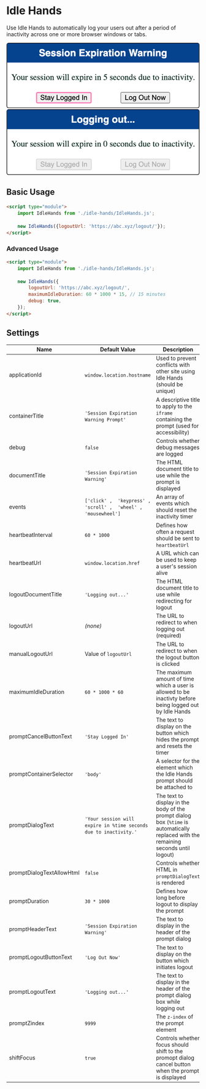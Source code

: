 # Idle Hands

Use Idle Hands to automatically log your users out after a period of inactivity
across one or more browser windows or tabs.

![Idle Hands dialog](preview.png)
![Idle Hands logging out dialog](logging-out-preview.png)

## Basic Usage

```html
<script type="module">
    import IdleHands from './idle-hands/IdleHands.js';

    new IdleHands({logoutUrl: 'https://abc.xyz/logout/'});
</script>
```

### Advanced Usage

```html
<script type="module">
    import IdleHands from './idle-hands/IdleHands.js';

    new IdleHands({
        logoutUrl: 'https://abc.xyz/logout/',
        maximumIdleDuration: 60 * 1000 * 15, // 15 minutes
        debug: true,
    });
</script>
```

## Settings

| Name                        | Default Value                                                    | Description                                                                                                                          |
|-----------------------------|------------------------------------------------------------------|--------------------------------------------------------------------------------------------------------------------------------------|
| applicationId               | `window.location.hostname`                                       | Used to prevent conflicts with other site using Idle Hands (should be unique)                                                        |
| containerTitle              | `'Session Expiration Warning Prompt'`                            | A descriptive title to apply to the `iframe` containing the prompt (used for accessibility)                                          |
| debug                       | `false`                                                          | Controls whether debug messages are logged                                                                                           |
| documentTitle               | `'Session Expiration Warning'`                                   | The HTML document title to use while the prompt is displayed                                                                         |
| events                      | `['click' ,  'keypress' ,  'scroll' ,  'wheel' ,  'mousewheel']` | An array of events which should reset the inactivity timer                                                                           |
| heartbeatInterval           | `60 * 1000`                                                      | Defines how often a request should be sent to `heartbeatUrl`                                                                         |
| heartbeatUrl                | `window.location.href`                                           | A URL which can be used to keep a user's session alive                                                                               |
| logoutDocumentTitle         | `'Logging out...'`                                               | The HTML document title to use while redirecting for logout                                                                          |
| logoutUrl                   | *(none)*                                                         | The URL to redirect to when logging out (required)                                                                                   |
| manualLogoutUrl             | Value of `logoutUrl`                                             | The URL to redirect to when the logout button is clicked                                                                             |
| maximumIdleDuration         | `60 * 1000 * 60`                                                 | The maximum amount of time which a user is allowed to be inactivty before being logged out by Idle Hands                             |
| promptCancelButtonText      | `'Stay Logged In'`                                               | The text to display on the button which hides the prompt and resets the timer                                                        |
| promptContainerSelector     | `'body'`                                                         | A selector for the element which the Idle Hands prompt should be attached to                                                         |
| promptDialogText            | `'Your session will expire in %time seconds due to inactivity.'` | The text to display in the body of the prompt dialog box (`%time` is automatically replaced with the remaining seconds until logout) |
| promptDialogTextAllowHtml   | `false`                                                          | Controls whether HTML in `promptDialogText` is rendered                                                                              |
| promptDuration              | `30 * 1000`                                                      | Defines how long before logout to display the prompt                                                                                 |
| promptHeaderText            | `'Session Expiration Warning'`                                   | The text to display in the header of the prompt dialog                                                                               |
| promptLogoutButtonText      | `'Log Out Now'`                                                  | The text to display on the button which initiates logout                                                                             |
| promptLogoutText            | `'Logging out...'`                                               | The text to display in the header of the prompt dialog box while logging out                                                         |
| promptZindex                | `9999`                                                           | The `z-index` of the prompt element                                                                                                  |
| shiftFocus                  | `true`                                                           | Controls whether focus should shift to the promopt dialog cancel button when the prompt is displayed                                 |
